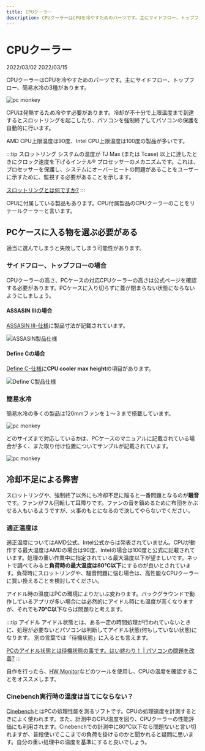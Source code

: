 ```yaml
---
title: CPUクーラー
description: CPUクーラーはCPUを冷やすためのパーツです。主にサイドフロー、トップフロー、簡易水冷の3種があります。CPUは発熱するため冷やす必要があります。冷却が不十分で上限温度まで到達するとスロットリングを起こしたり、パソコンを強制終了してパソコンの保護を自動的に行います。
---
```


# CPUクーラー

<div class="custom-date">
  <i class="far fa-calendar"></i>2022/03/02
  <i class="fas fa-undo-alt"></i>2022/03/15
</div>

<ClientOnly>
  <CallInFeedAdsense />
</ClientOnly>

CPUクーラーはCPUを冷やすためのパーツです。主にサイドフロー、トップフロー、簡易水冷の3種があります。

<img :src="$withBase('/images/docs/cpuCooler/cpucooler_type.png')" alt="pc monkey" class="img-center">

CPUは発熱するため冷やす必要があります。冷却が不十分で上限温度まで到達するとスロットリングを起こしたり、パソコンを強制終了してパソコンの保護を自動的に行います。

AMD CPU上限温度は90度、Intel CPU上限温度は100度の製品が多いです。

:::tip <i class="fas fa-info-circle"></i> スロットリング
システムの温度が TJ Max (または Tcase) 以上に達したときにクロック速度を下げるインテル® プロセッサーのメカニズムです。これは、プロセッサーを保護し、システムにオーバーヒートの問題があることをユーザーに示すために、監視する必要があることを示します。

[スロットリングとは何ですか?](https://www.intel.co.jp/content/www/jp/ja/support/articles/000088048/processors.html?wapkw=%E3%82%B9%E3%83%AD%E3%83%83%E3%83%88%E3%83%AA%E3%83%B3%E3%82%B0)
:::

CPUに付属している製品もあります。CPU付属製品のCPUクーラーのことをリテールクーラーと言います。

## PCケースに入る物を選ぶ必要がある

適当に選んでしまうと失敗してしまう可能性があります。

### サイドフロー、トップフローの場合

CPUクーラーの高さ、PCケースの対応CPUクーラーの高さは公式ページを確認する必要があります。PCケースに入り切らずに蓋が閉まらない状態にならないようにしましょう。

#### ASSASIN Ⅲの場合

[ASSASIN Ⅲ-仕様](https://www.gamerstorm.com/jp/product/CPUAIRCOOLER/2019-08/2237_11751.shtml)に製品寸法が記載されています。

<img :src="$withBase('/images/docs/cpuCooler/assasin3.png')" alt="ASSASIN製品仕様" class="img-center">

#### Define Cの場合

[Define C-仕様](https://www.fractal-design.com/ja/products/cases/define/define-c/black/)に**CPU cooler max height**の項目があります。

<img :src="$withBase('/images/docs/cpuCooler/define_c_specification.png')" alt="Define C製品仕様" class="img-center">

### 簡易水冷

簡易水冷の多くの製品は120mmファンを１～３まで搭載しています。

<img :src="$withBase('/images/docs/cpuCooler/kannisuirei.png')" alt="pc monkey" class="img-center">

どのサイズまで対応しているかは、PCケースのマニュアルに記載されている場合が多く、また取り付け位置についてサンプルが記載されています。

<img :src="$withBase('/images/docs/cpuCooler/kannisuirei_define.png')" alt="pc monkey" class="img-center">

## 冷却不足による弊害

スロットリングや、強制終了以外にも冷却不足に陥ると一番問題となるのが**騒音**です。ファンがフル回転して耳障りです。ファンの音を鎮めるために布団をかぶせる人もいるようですが、火事のもとになるので決してやらないでください。

### 適正温度は

適正温度についてはAMD公式、Intel公式からは発表されていません。CPUが動作する最大温度はAMDの場合は90度、Intelの場合は100度と公式に記載されています。処理の重い作業中に指定されている最大温度以下が望ましいです。ネットで調べてみると**負荷時の最大温度は80℃以下**にするのが良いとされています。負荷時にスロットリングや、騒音問題に悩む場合は、高性能なCPUクーラーに買い換えることを検討してください。

アイドル時の温度はPCの環境によりだいぶ変わります。バックグラウンドで動作しているアプリが多い場合には必然的にアイドル時にも温度が高くなりますが、それでも**70℃以下**ならば問題なと考えます。

:::tip <i class="fas fa-info-circle"></i> アイドル
アイドル状態とは、ある一定の時間処理が行われていないときに、処理が必要ないとパソコンは判断してアイドル状態(何もしていない状態)になります。 別の言葉では「待機状態」に入るとも言えます。

[PCのアイドル状態とは待機状態の事です。はい終わり！ | パソコンの問題を改善?](https://pc-kaizen.com/what-is-idle#:~:text=%E3%82%A2%E3%82%A4%E3%83%89%E3%83%AB%E7%8A%B6%E6%85%8B%E3%81%AB%E3%81%A4%E3%81%84%E3%81%A6-,%E3%82%A2%E3%82%A4%E3%83%89%E3%83%AB%E7%8A%B6%E6%85%8B%E3%81%AB%E3%81%A4%E3%81%84%E3%81%A6,%E3%81%AB%E5%85%A5%E3%82%8B%E3%81%A8%E3%82%82%E8%A8%80%E3%81%88%E3%81%BE%E3%81%99%E3%80%82)
:::

自作を行ったら、[HW Monitor](https://www.cpuid.com/softwares/hwmonitor.html)などのツールを使用し、CPUの温度を確認することをオススメします。

### Cinebench実行時の温度は当てにならない？

[Cinebench](https://www.maxon.net/ja/downloads)とはPCの処理性能を測るソフトです。CPUの処理速度を計測するときによく使われます。また、計測中のCPU温度を図り、CPUクーラーの性能評価にも利用されます。Cinebenchでの計測中に80℃以下なら問題ないと言い切れますが、普段使いでここまでの負荷を掛けるのかと聞かれると疑問に思います。自分の重い処理中の温度を基準にすると良いでしょう。
